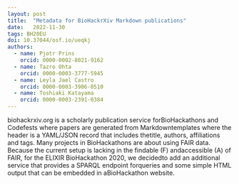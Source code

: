 ```yaml
---
layout: post
title:  "Metadata for BioHackrXiv Markdown publications"
date:   2022-11-30
tags: BH20EU
doi: 10.37044/osf.io/ueqkj
authors:
  - name: Pjotr Prins
    orcid: 0000-0002-8021-9162
  - name: Tazro Ohta
    orcid: 0000-0003-3777-5945
  - name: Leyla Jael Castro
    orcid: 0000-0003-3986-0510
  - name: Toshiaki Katayama
    orcid: 0000-0003-2391-0384
---
```


biohackrxiv.org is a scholarly publication service forBioHackathons and Codefests where papers are generated from Markdowntemplates where the header is a YAML/JSON record that includes thetitle, authors, affiliations and tags. Many projects in BioHackathons are about using FAIR data. Because the current setup is lacking in the findable (F) andaccessible (A) of FAIR, for the ELIXIR BioHackathon 2020, we decidedto add an additional service that provides a SPARQL endpoint forqueries and some simple HTML output that can be embedded in aBioHackathon website.


